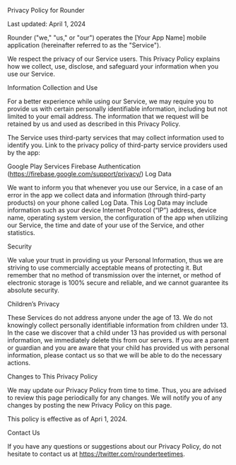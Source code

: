 Privacy Policy for Rounder

Last updated: April 1, 2024

Rounder ("we," "us," or "our") operates the [Your App Name] mobile application (hereinafter referred to as the "Service").

We respect the privacy of our Service users. This Privacy Policy explains how we collect, use, disclose, and safeguard your information when you use our Service.

Information Collection and Use

For a better experience while using our Service, we may require you to provide us with certain personally identifiable information, including but not limited to your email address. The information that we request will be retained by us and used as described in this Privacy Policy.

The Service uses third-party services that may collect information used to identify you. Link to the privacy policy of third-party service providers used by the app:

Google Play Services
Firebase Authentication (https://firebase.google.com/support/privacy/)
Log Data

We want to inform you that whenever you use our Service, in a case of an error in the app we collect data and information (through third-party products) on your phone called Log Data. This Log Data may include information such as your device Internet Protocol (“IP”) address, device name, operating system version, the configuration of the app when utilizing our Service, the time and date of your use of the Service, and other statistics.

Security

We value your trust in providing us your Personal Information, thus we are striving to use commercially acceptable means of protecting it. But remember that no method of transmission over the internet, or method of electronic storage is 100% secure and reliable, and we cannot guarantee its absolute security.

Children’s Privacy

These Services do not address anyone under the age of 13. We do not knowingly collect personally identifiable information from children under 13. In the case we discover that a child under 13 has provided us with personal information, we immediately delete this from our servers. If you are a parent or guardian and you are aware that your child has provided us with personal information, please contact us so that we will be able to do the necessary actions.

Changes to This Privacy Policy

We may update our Privacy Policy from time to time. Thus, you are advised to review this page periodically for any changes. We will notify you of any changes by posting the new Privacy Policy on this page.

This policy is effective as of Apri 1, 2024.

Contact Us

If you have any questions or suggestions about our Privacy Policy, do not hesitate to contact us at https://twitter.com/rounderteetimes.
